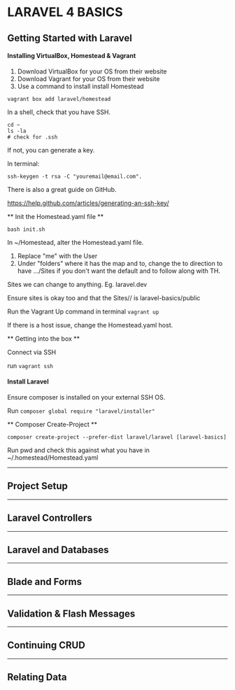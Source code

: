 # LARAVEL 4 BASICS

## Getting Started with Laravel

#### Installing VirtualBox, Homestead & Vagrant

1. Download VirtualBox for your OS from their website
2. Download Vagrant for your OS from their website
3. Use a command to install install Homestead

`vagrant box add laravel/homestead`

In a shell, check that you have SSH.

```
cd ~
ls -la
# check for .ssh
```

If not, you can generate a key.

In terminal:

```
ssh-keygen -t rsa -C "youremail@email.com".
```

There is also a great guide on GitHub.

https://help.github.com/articles/generating-an-ssh-key/

** Init the Homestead.yaml file **

```bash init.sh```

In ~/Homestead, alter the Homestead.yaml file.

1. Replace "me" with the User
2. Under "folders" where it has the map and to, change the to direction to have .../Sites if you don't want the default and to follow along with TH.

Sites we can change to anything. Eg. laravel.dev

Ensure sites is okay too and that the Sites/<here>/<here> is laravel-basics/public

Run the Vagrant Up command in terminal `vagrant up`

If there is a host issue, change the Homestead.yaml host.

** Getting into the box **

Connect via SSH

run `vagrant ssh`

#### Install Laravel

Ensure composer is installed on your external SSH OS.

Run `composer global require "laravel/installer"`

** Composer Create-Project **

```
composer create-project --prefer-dist laravel/laravel [laravel-basics]
```

Run pwd and check this against what you have in ~/.homestead/Homestead.yaml 

***

## Project Setup

***

## Laravel Controllers

***

## Laravel and Databases

***

## Blade and Forms

***

## Validation & Flash Messages

***

## Continuing CRUD

***

## Relating Data
